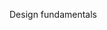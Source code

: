 <span id="title">Design fundamentals</span>

<div id="body">

<include src="abstraction/container-inParent-asPanel.md" boilerplate />
<include src="coupling/container-inParent-asPanel.md" boilerplate />
<include src="cohesion/container-inParent-asPanel.md" boilerplate />

</div>
